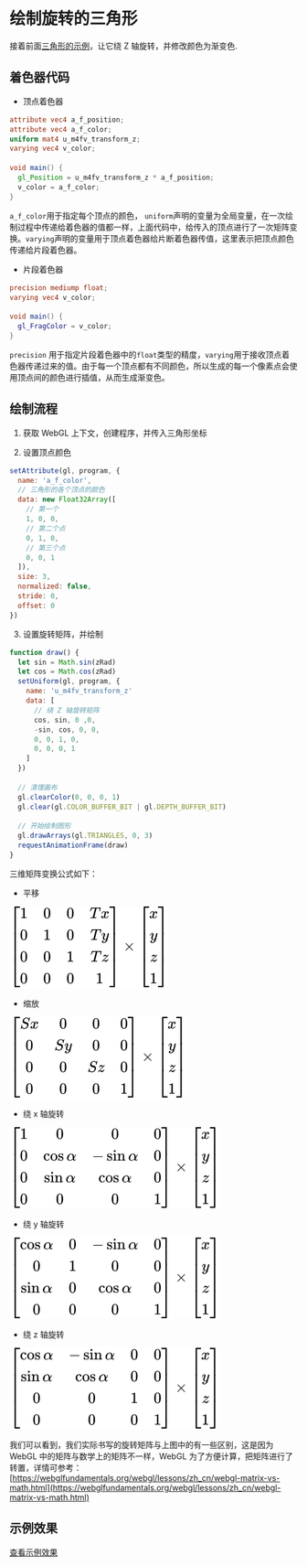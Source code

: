 # 绘制旋转的三角形

接着前面[三角形的示例](../2.%20%E7%BB%98%E5%88%B6%E4%B8%89%E8%A7%92%E5%BD%A2/)，让它绕 Z 轴旋转，并修改颜色为渐变色.

## 着色器代码

- 顶点着色器

```glsl
attribute vec4 a_f_position;
attribute vec4 a_f_color;
uniform mat4 u_m4fv_transform_z;
varying vec4 v_color;

void main() {
  gl_Position = u_m4fv_transform_z * a_f_position;
  v_color = a_f_color;
}
```

`a_f_color`用于指定每个顶点的颜色， `uniform`声明的变量为全局变量，在一次绘制过程中传递给着色器的值都一样，上面代码中，给传入的顶点进行了一次矩阵变换。`varying`声明的变量用于顶点着色器给片断着色器传值，这里表示把顶点颜色传递给片段着色器。

- 片段着色器

```glsl
precision mediump float;
varying vec4 v_color;

void main() {
  gl_FragColor = v_color;
}
```

`precision` 用于指定片段着色器中的`float`类型的精度，`varying`用于接收顶点着色器传递过来的值。由于每一个顶点都有不同颜色，所以生成的每一个像素点会使用顶点间的颜色进行插值，从而生成渐变色。

## 绘制流程

1. 获取 WebGL 上下文，创建程序，并传入三角形坐标

2. 设置顶点颜色

```js
setAttribute(gl, program, {
  name: 'a_f_color',
  // 三角形的各个顶点的颜色
  data: new Float32Array([
    // 第一个
    1, 0, 0,
    // 第二个点
    0, 1, 0,
    // 第三个点
    0, 0, 1
  ]),
  size: 3,
  normalized: false,
  stride: 0,
  offset: 0
})
```

3. 设置旋转矩阵，并绘制

```js
function draw() {
  let sin = Math.sin(zRad)
  let cos = Math.cos(zRad)
  setUniform(gl, program, {
    name: 'u_m4fv_transform_z'
    data: [
      // 绕 Z 轴旋转矩阵
      cos, sin, 0 ,0,
      -sin, cos, 0, 0,
      0, 0, 1, 0,
      0, 0, 0, 1
    ]
  })

  // 清理画布
  gl.clearColor(0, 0, 0, 1)
  gl.clear(gl.COLOR_BUFFER_BIT | gl.DEPTH_BUFFER_BIT)

  // 开始绘制图形
  gl.drawArrays(gl.TRIANGLES, 0, 3)
  requestAnimationFrame(draw)
}
```

三维矩阵变换公式如下：

- 平移

![平移](./translation-matrix.svg)

- 缩放

![缩放](./scaling-matrix.svg)

- 绕 x 轴旋转

![绕 x 轴旋转](./rotation-x-matrix.svg)

- 绕 y 轴旋转

![绕 y 轴旋转](./rotation-y-matrix.svg)

- 绕 z 轴旋转

![绕 z 轴旋转](./rotation-z-matrix.svg)

我们可以看到，我们实际书写的旋转矩阵与上图中的有一些区别，这是因为 WebGL 中的矩阵与数学上的矩阵不一样，WebGL 为了方便计算，把矩阵进行了转置，详情可参考：[https://webglfundamentals.org/webgl/lessons/zh_cn/webgl-matrix-vs-math.html](https://webglfundamentals.org/webgl/lessons/zh_cn/webgl-matrix-vs-math.html)

## 示例效果

[查看示例效果](./demo.html)
